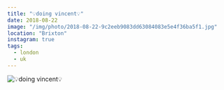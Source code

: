```yaml
---
title: "💡doing vincent💡"
date: 2018-08-22
image: "/img/photo/2018-08-22-9c2eeb9083dd63084083e5e4f36ba5f1.jpg"
location: "Brixton"
instagram: true
tags:
  - london
  - uk
---
```


![💡doing vincent💡](/img/photo/2018-08-22-9c2eeb9083dd63084083e5e4f36ba5f1.jpg)
